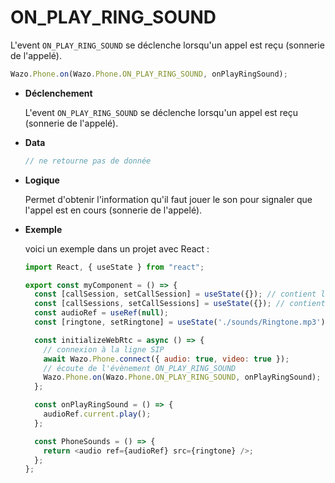 # ON_PLAY_RING_SOUND

L'event `ON_PLAY_RING_SOUND` se déclenche lorsqu'un appel est reçu (sonnerie de l'appelé).

```js
Wazo.Phone.on(Wazo.Phone.ON_PLAY_RING_SOUND, onPlayRingSound);
```

<div class="useless-tab-container">

- **Déclenchement**

  L'event `ON_PLAY_RING_SOUND` se déclenche lorsqu'un appel est reçu (sonnerie de l'appelé).

- **Data**

  ```js
  // ne retourne pas de donnée
  ```

- **Logique**

  Permet d'obtenir l'information qu'il faut jouer le son pour signaler que l'appel est en cours (sonnerie de l'appelé).

- **Exemple**

  voici un exemple dans un projet avec React :

  ```js
  import React, { useState } from "react";

  export const myComponent = () => {
    const [callSession, setCallSession] = useState({}); // contient l'appel actif
    const [callSessions, setCallSessions] = useState({}); // contient l'ensemble des appels (en cours et disponible)
    const audioRef = useRef(null);
    const [ringtone, setRingtone] = useState('./sounds/Ringtone.mp3');

    const initializeWebRtc = async () => {
      // connexion à la ligne SIP
      await Wazo.Phone.connect({ audio: true, video: true });
      // écoute de l'évènement ON_PLAY_RING_SOUND
      Wazo.Phone.on(Wazo.Phone.ON_PLAY_RING_SOUND, onPlayRingSound);
    };

    const onPlayRingSound = () => {
      audioRef.current.play();
    };

    const PhoneSounds = () => {
      return <audio ref={audioRef} src={ringtone} />;
    };
  };
  ```

</div>

